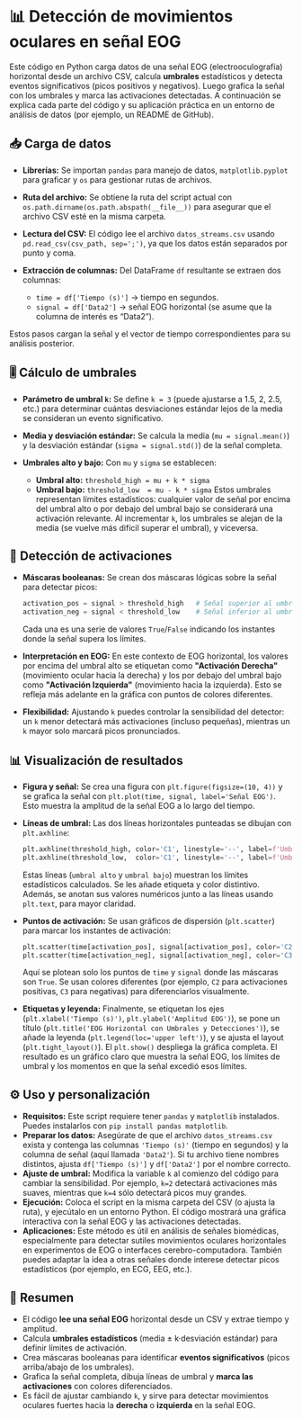 
# 📊 Detección de movimientos oculares en señal EOG

Este código en Python carga datos de una señal EOG (electrooculografía) horizontal desde un archivo CSV, calcula **umbrales** estadísticos y detecta eventos significativos (picos positivos y negativos). Luego grafica la señal con los umbrales y marca las activaciones detectadas. A continuación se explica cada parte del código y su aplicación práctica en un entorno de análisis de datos (por ejemplo, un README de GitHub).

## 📥 Carga de datos

* **Librerías:** Se importan `pandas` para manejo de datos, `matplotlib.pyplot` para graficar y `os` para gestionar rutas de archivos.
* **Ruta del archivo:** Se obtiene la ruta del script actual con `os.path.dirname(os.path.abspath(__file__))` para asegurar que el archivo CSV esté en la misma carpeta.
* **Lectura del CSV:** El código lee el archivo `datos_streams.csv` usando `pd.read_csv(csv_path, sep=';')`, ya que los datos están separados por punto y coma.
* **Extracción de columnas:** Del DataFrame `df` resultante se extraen dos columnas:

  * `time = df['Tiempo (s)']` → tiempo en segundos.
  * `signal = df['Data2']` → señal EOG horizontal (se asume que la columna de interés es “Data2”).

Estos pasos cargan la señal y el vector de tiempo correspondientes para su análisis posterior.

## 🎚️ Cálculo de umbrales

* **Parámetro de umbral `k`:** Se define `k = 3` (puede ajustarse a 1.5, 2, 2.5, etc.) para determinar cuántas desviaciones estándar lejos de la media se consideran un evento significativo.
* **Media y desviación estándar:** Se calcula la media (`mu = signal.mean()`) y la desviación estándar (`sigma = signal.std()`) de la señal completa.
* **Umbrales alto y bajo:** Con `mu` y `sigma` se establecen:

  * **Umbral alto:** `threshold_high = mu + k * sigma`
  * **Umbral bajo:** `threshold_low  = mu - k * sigma`
    Estos umbrales representan límites estadísticos: cualquier valor de señal por encima del umbral alto o por debajo del umbral bajo se considerará una activación relevante. Al incrementar `k`, los umbrales se alejan de la media (se vuelve más difícil superar el umbral), y viceversa.

## 🎯 Detección de activaciones

* **Máscaras booleanas:** Se crean dos máscaras lógicas sobre la señal para detectar picos:

  ```python
  activation_pos = signal > threshold_high   # Señal superior al umbral alto
  activation_neg = signal < threshold_low    # Señal inferior al umbral bajo
  ```

  Cada una es una serie de valores `True`/`False` indicando los instantes donde la señal supera los límites.
* **Interpretación en EOG:** En este contexto de EOG horizontal, los valores por encima del umbral alto se etiquetan como **"Activación Derecha"** (movimiento ocular hacia la derecha) y los por debajo del umbral bajo como **"Activación Izquierda"** (movimiento hacia la izquierda). Esto se refleja más adelante en la gráfica con puntos de colores diferentes.
* **Flexibilidad:** Ajustando `k` puedes controlar la sensibilidad del detector: un `k` menor detectará más activaciones (incluso pequeñas), mientras un `k` mayor solo marcará picos pronunciados.

## 📊 Visualización de resultados

* **Figura y señal:** Se crea una figura con `plt.figure(figsize=(10, 4))` y se grafica la señal con `plt.plot(time, signal, label='Señal EOG')`. Esto muestra la amplitud de la señal EOG a lo largo del tiempo.
* **Líneas de umbral:** Las dos líneas horizontales punteadas se dibujan con `plt.axhline`:

  ```python
  plt.axhline(threshold_high, color='C1', linestyle='--', label=f'Umbral alto = μ + {k}·σ')
  plt.axhline(threshold_low,  color='C1', linestyle='--', label=f'Umbral bajo = μ \u2212 {k}·σ')
  ```

  Estas líneas (`umbral alto` y `umbral bajo`) muestran los límites estadísticos calculados. Se les añade etiqueta y color distintivo. Además, se anotan sus valores numéricos junto a las líneas usando `plt.text`, para mayor claridad.
* **Puntos de activación:** Se usan gráficos de dispersión (`plt.scatter`) para marcar los instantes de activación:

  ```python
  plt.scatter(time[activation_pos], signal[activation_pos], color='C2', marker='.', label='Activación Derecha')
  plt.scatter(time[activation_neg], signal[activation_neg], color='C3', marker='.', label='Activación Izquierda')
  ```

  Aquí se plotean solo los puntos de `time` y `signal` donde las máscaras son `True`. Se usan colores diferentes (por ejemplo, `C2` para activaciones positivas, `C3` para negativas) para diferenciarlos visualmente.
* **Etiquetas y leyenda:** Finalmente, se etiquetan los ejes (`plt.xlabel('Tiempo (s)')`, `plt.ylabel('Amplitud EOG')`), se pone un título (`plt.title('EOG Horizontal con Umbrales y Detecciones')`), se añade la leyenda (`plt.legend(loc='upper left')`), y se ajusta el layout (`plt.tight_layout()`). El `plt.show()` despliega la gráfica completa. El resultado es un gráfico claro que muestra la señal EOG, los límites de umbral y los momentos en que la señal excedió esos límites.

## ⚙️ Uso y personalización

* **Requisitos:** Este script requiere tener `pandas` y `matplotlib` instalados. Puedes instalarlos con `pip install pandas matplotlib`.
* **Preparar los datos:** Asegúrate de que el archivo `datos_streams.csv` exista y contenga las columnas `'Tiempo (s)'` (tiempo en segundos) y la columna de señal (aquí llamada `'Data2'`). Si tu archivo tiene nombres distintos, ajusta `df['Tiempo (s)']` y `df['Data2']` por el nombre correcto.
* **Ajuste de umbral:** Modifica la variable `k` al comienzo del código para cambiar la sensibilidad. Por ejemplo, `k=2` detectará activaciones más suaves, mientras que `k=4` sólo detectará picos muy grandes.
* **Ejecución:** Coloca el script en la misma carpeta del CSV (o ajusta la ruta), y ejecútalo en un entorno Python. El código mostrará una gráfica interactiva con la señal EOG y las activaciones detectadas.
* **Aplicaciones:** Este método es útil en análisis de señales biomédicas, especialmente para detectar sutiles movimientos oculares horizontales en experimentos de EOG o interfaces cerebro-computadora. También puedes adaptar la idea a otras señales donde interese detectar picos estadísticos (por ejemplo, en ECG, EEG, etc.).

## 🔑 Resumen

* El código **lee una señal EOG** horizontal desde un CSV y extrae tiempo y amplitud.
* Calcula **umbrales estadísticos** (media ± k·desviación estándar) para definir límites de activación.
* Crea máscaras booleanas para identificar **eventos significativos** (picos arriba/abajo de los umbrales).
* Grafica la señal completa, dibuja líneas de umbral y **marca las activaciones** con colores diferenciados.
* Es fácil de ajustar cambiando `k`, y sirve para detectar movimientos oculares fuertes hacia la **derecha** o **izquierda** en la señal EOG.
